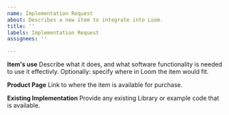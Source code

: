 ```yaml
---
name: Implementation Request
about: Describes a new item to integrate into Loom.
title: ''
labels: Implementation Request
assignees: ''

---
```


**Item's use**
Describe what it does, and what software functionality is needed to use it effectivly. Optionally: specify where in Loom the item would fit.

**Product Page**
Link to where the item is available for purchase.

**Existing Implementation**
Provide any existing Library or example code that is available.
